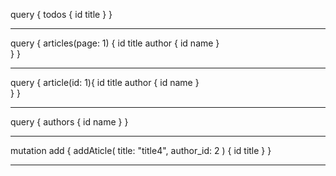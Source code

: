 
query {
  todos {
    id
    title
  }
}
***
query {
  articles(page: 1) {
    id
    title
    author {
      id
      name
    }    
  }
}
***
query {
  article(id: 1){
    id
    title
    author {
      id
      name
    }     
  }
}
***
query {
  authors {
    id
    name
  }
}
***
mutation add {
  addAticle(
    title: "title4", author_id: 2 ) {
    id
    title
  }
}
***

